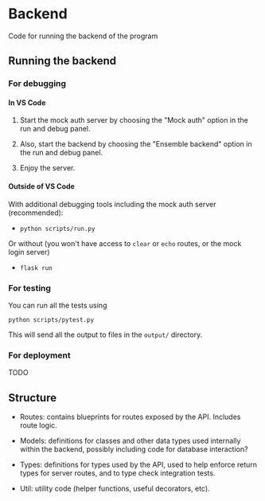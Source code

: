 
# Backend

Code for running the backend of the program

## Running the backend

### For debugging

#### In VS Code

1. Start the mock auth server by choosing the "Mock auth" option in the run and
   debug panel.

2. Also, start the backend by choosing the "Ensemble backend" option in the run
   and debug panel.

3. Enjoy the server.

#### Outside of VS Code

With additional debugging tools including the mock auth server (recommended):

* `python scripts/run.py`

Or without (you won't have access to `clear` or `echo` routes, or the mock
login server)

* `flask run`

### For testing

You can run all the tests using

`python scripts/pytest.py`

This will send all the output to files in the `output/` directory.

### For deployment

TODO

## Structure

* Routes: contains blueprints for routes exposed by the API. Includes route
  logic.

* Models: definitions for classes and other data types used internally within
  the backend, possibly including code for database interaction?

* Types: definitions for types used by the API, used to help enforce return
  types for server routes, and to type check integration tests.

* Util: utility code (helper functions, useful decorators, etc).
